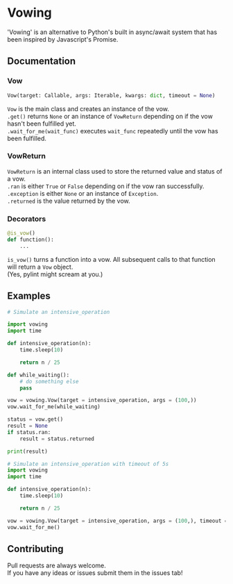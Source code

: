 # Vowing
'Vowing' is an alternative to Python's built in async/await system that has been inspired by Javascript's Promise.

## Documentation
### Vow
```python
Vow(target: Callable, args: Iterable, kwargs: dict, timeout = None)
```
`Vow` is the main class and creates an instance of the vow.\
`.get()` returns `None` or an instance of `VowReturn` depending on if the vow hasn't been fulfilled yet.\
`.wait_for_me(wait_func)` executes `wait_func` repeatedly until the vow has been fulfilled.

### VowReturn
`VowReturn` is an internal class used to store the returned value and status of a vow.\
`.ran` is either `True` or `False` depending on if the vow ran successfully.\
`.exception` is either `None` or an instance of `Exception`.\
`.returned` is the value returned by the vow.

### Decorators
```python
@is_vow()
def function():
    ...
```
`is_vow()` turns a function into a vow. All subsequent calls to that function will return a `Vow` object.\
(Yes, pylint might scream at you.)

## Examples
```python
# Simulate an intensive_operation

import vowing
import time

def intensive_operation(n):
    time.sleep(10)

    return n / 25

def while_waiting():
    # do something else
    pass

vow = vowing.Vow(target = intensive_operation, args = (100,))
vow.wait_for_me(while_waiting)

status = vow.get()
result = None
if status.ran:
    result = status.returned

print(result)
```

```python
# Simulate an intensive_operation with timeout of 5s
import vowing
import time

def intensive_operation(n):
    time.sleep(10)

    return n / 25

vow = vowing.Vow(target = intensive_operation, args = (100,), timeout = 5)
vow.wait_for_me()
```

## Contributing
Pull requests are always welcome.\
If you have any ideas or issues submit them in the issues tab!